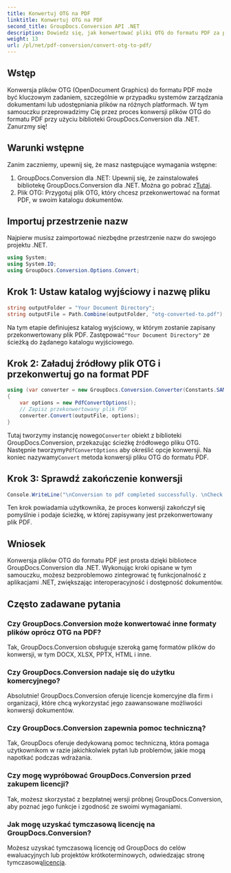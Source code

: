 ```yaml
---
title: Konwertuj OTG na PDF
linktitle: Konwertuj OTG na PDF
second_title: GroupDocs.Conversion API .NET
description: Dowiedz się, jak konwertować pliki OTG do formatu PDF za pomocą GroupDocs.Conversion dla .NET. Prosta, wydajna i bezproblemowa integracja Twoich projektów.
weight: 13
url: /pl/net/pdf-conversion/convert-otg-to-pdf/
---
```

## Wstęp
Konwersja plików OTG (OpenDocument Graphics) do formatu PDF może być kluczowym zadaniem, szczególnie w przypadku systemów zarządzania dokumentami lub udostępniania plików na różnych platformach. W tym samouczku przeprowadzimy Cię przez proces konwersji plików OTG do formatu PDF przy użyciu biblioteki GroupDocs.Conversion dla .NET. Zanurzmy się!
## Warunki wstępne
Zanim zaczniemy, upewnij się, że masz następujące wymagania wstępne:
1. GroupDocs.Conversion dla .NET: Upewnij się, że zainstalowałeś bibliotekę GroupDocs.Conversion dla .NET. Można go pobrać z[Tutaj](https://releases.groupdocs.com/conversion/net/).
2. Plik OTG: Przygotuj plik OTG, który chcesz przekonwertować na format PDF, w swoim katalogu dokumentów.

## Importuj przestrzenie nazw
Najpierw musisz zaimportować niezbędne przestrzenie nazw do swojego projektu .NET. 
```csharp
using System;
using System.IO;
using GroupDocs.Conversion.Options.Convert;
```
## Krok 1: Ustaw katalog wyjściowy i nazwę pliku
```csharp
string outputFolder = "Your Document Directory";
string outputFile = Path.Combine(outputFolder, "otg-converted-to.pdf");
```
 Na tym etapie definiujesz katalog wyjściowy, w którym zostanie zapisany przekonwertowany plik PDF. Zastępować`"Your Document Directory"` ze ścieżką do żądanego katalogu wyjściowego.
## Krok 2: Załaduj źródłowy plik OTG i przekonwertuj go na format PDF
```csharp
using (var converter = new GroupDocs.Conversion.Converter(Constants.SAMPLE_OTG))
{
    var options = new PdfConvertOptions();
    // Zapisz przekonwertowany plik PDF
    converter.Convert(outputFile, options);
}
```
 Tutaj tworzymy instancję nowego`Converter` obiekt z biblioteki GroupDocs.Conversion, przekazując ścieżkę źródłowego pliku OTG. Następnie tworzymy`PdfConvertOptions` aby określić opcje konwersji. Na koniec nazywamy`Convert` metoda konwersji pliku OTG do formatu PDF.
## Krok 3: Sprawdź zakończenie konwersji
```csharp
Console.WriteLine("\nConversion to pdf completed successfully. \nCheck output in {0}", outputFolder);
```
Ten krok powiadamia użytkownika, że proces konwersji zakończył się pomyślnie i podaje ścieżkę, w której zapisywany jest przekonwertowany plik PDF.

## Wniosek
Konwersja plików OTG do formatu PDF jest prosta dzięki bibliotece GroupDocs.Conversion dla .NET. Wykonując kroki opisane w tym samouczku, możesz bezproblemowo zintegrować tę funkcjonalność z aplikacjami .NET, zwiększając interoperacyjność i dostępność dokumentów.
## Często zadawane pytania
### Czy GroupDocs.Conversion może konwertować inne formaty plików oprócz OTG na PDF?
Tak, GroupDocs.Conversion obsługuje szeroką gamę formatów plików do konwersji, w tym DOCX, XLSX, PPTX, HTML i inne.
### Czy GroupDocs.Conversion nadaje się do użytku komercyjnego?
Absolutnie! GroupDocs.Conversion oferuje licencje komercyjne dla firm i organizacji, które chcą wykorzystać jego zaawansowane możliwości konwersji dokumentów.
### Czy GroupDocs.Conversion zapewnia pomoc techniczną?
Tak, GroupDocs oferuje dedykowaną pomoc techniczną, która pomaga użytkownikom w razie jakichkolwiek pytań lub problemów, jakie mogą napotkać podczas wdrażania.
### Czy mogę wypróbować GroupDocs.Conversion przed zakupem licencji?
Tak, możesz skorzystać z bezpłatnej wersji próbnej GroupDocs.Conversion, aby poznać jego funkcje i zgodność ze swoimi wymaganiami.
### Jak mogę uzyskać tymczasową licencję na GroupDocs.Conversion?
Możesz uzyskać tymczasową licencję od GroupDocs do celów ewaluacyjnych lub projektów krótkoterminowych, odwiedzając stronę tymczasową[licencja](https://purchase.groupdocs.com/temporary-license/).